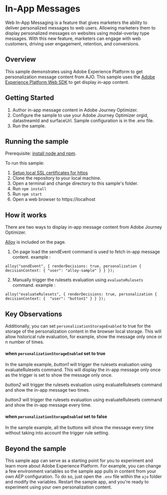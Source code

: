 # In-App Messages
Web In-App Messaging is a feature that gives marketers the ability to deliver personalized messages to web users. 
Allowing marketers them to display personalized messages on websites using modal-overlay type messages.
With this new feature, marketers can engage with web customers, driving user engagement, retention, and conversions.


## Overview

This sample demonstrates using Adobe Experience Platform to get personalization message content from AJO.
This sample uses the [Adobe Experience Platform Web SDK](https://experienceleague.adobe.com/docs/experience-platform/edge/home.html) to get display in-app content.

## Getting Started

1. Author in-app message content in Adobe Journey Optimizer.
2. Configure the sample to use your Adobe Journey Optimizer orgid,  datastreamId and surfaceUrl. Sample configuration is in the .env file.
3. Run the sample.

## Running the sample
Prerequisite: [install node and npm](https://docs.npmjs.com/downloading-and-installing-node-js-and-npm).

To run this sample:
1. [Setup local SSL certificates for https](https://github.com/adobe/alloy-samples/blob/main/LocalSSLCertificateSetup.md)
2. Clone the repository to your local machine.
3. Open a terminal and change directory to this sample's folder.
4. Run `npm install`
5. Run `npm start`
6. Open a web browser to https://localhost

## How it works

There are two ways to display in-app message content from Adobe Journey Optimizer.

[Alloy](https://experienceleague.adobe.com/docs/experience-platform/edge/home.html) is included on the page.
1. On page load the sendEvent command is used to fetch in-app message content.
   example :

`alloy("sendEvent", {
  renderDecisions: true,
  personalization {
   decisionContext: {
      "user": "alloy-sample"
   }
  }
});`


2. Manually trigger the rulesets evaluation using `evaluateRulesets` command.
   example : 

 `alloy("evaluateRulesets", {
  renderDecisions: true,
   personalization {
     decisionContext: { 
     "user": "button1"
     }
   }
});
`


## Key Observations
Additionally, you can set `personalizationStorageEnabled` to true for the storage of the personalization content in the browser local storage. This will allow historical rule evaluation, for example, show the message only once or n number of times.

#### when `personalizationStorageEnabled` set to true
In the sample example, _button1_ will trigger the rulesets evaluation using evaluateRulesets command. This will display the in-app message only once as the trigger is set to show the message only once.

_button2_ will trigger the rulesets evaluation using evaluateRulesets command and show the in-app message two times.

_button3_ will trigger the rulesets evaluation using evaluateRulesets command and show the in-app message every time.

#### when `personalizationStorageEnabled` set to false

In the sample example, all the buttons will show the message every time without taking into account the trigger rule setting.
## Beyond the sample

This sample app can serve as a starting point for you to experiment and learn more about Adobe Experience Platform. For example, you can change a few environment variables so the sample app pulls in content from your own AEP configuration. To do so, just open the `.env` file within the `ajo` folder and modify the variables. Restart the sample app, and you're ready to experiment using your own personalization content.
